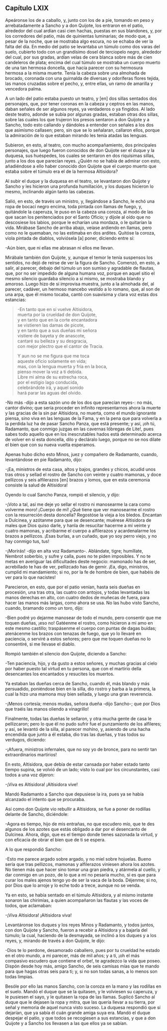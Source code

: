Capítulo LXIX
-------------

Apeáronse los de a caballo, y, junto con los de a pie, tomando en peso y arrebatadamente a Sancho y a don Quijote, los entraron en el patio, alrededor del cual ardían casi cien hachas, puestas en sus blandones, y, por los corredores del patio, más de quinientas luminarias; de modo que, a pesar de la noche, que se mostraba algo escura, no se echaba de ver la falta del día. En medio del patio se levantaba un túmulo como dos varas del suelo, cubierto todo con un grandísimo dosel de terciopelo negro, alrededor del cual, por sus gradas, ardían velas de cera blanca sobre más de cien candeleros de plata; encima del cual túmulo se mostraba un cuerpo muerto de una tan hermosa doncella, que hacía parecer con su hermosura hermosa a la misma muerte. Tenía la cabeza sobre una almohada de brocado, coronada con una guirnalda de diversas y odoríferas flores tejida, las manos cruzadas sobre el pecho, y, entre ellas, un ramo de amarilla y vencedora palma.

A un lado del patio estaba puesto un teatro, y [en] dos sillas sentados dos personajes, que, por tener coronas en la cabeza y ceptros en las manos, daban señales de ser algunos reyes, ya verdaderos o ya fingidos. Al lado deste teatro, adonde se subía por algunas gradas, estaban otras dos sillas, sobre las cuales los que trujeron los presos sentaron a don Quijote y a Sancho, todo esto callando y dándoles a entender con señales a los dos que asimismo callasen; pero, sin que se lo señalaran, callaron ellos, porque la admiración de lo que estaban mirando les tenía atadas las lenguas.

Subieron, en esto, al teatro, con mucho acompañamiento, dos principales personajes, que luego fueron conocidos de don Quijote ser el duque y la duquesa, sus huéspedes, los cuales se sentaron en dos riquísimas sillas, junto a los dos que parecían reyes. ¿Quién no se había de admirar con esto, añadiéndose a ello haber conocido don Quijote que el cuerpo muerto que estaba sobre el túmulo era el de la hermosa Altisidora?

Al subir el duque y la duquesa en el teatro, se levantaron don Quijote y Sancho y les hicieron una profunda humillación, y los duques hicieron lo mesmo, inclinando algún tanto las cabezas.

Salió, en esto, de través un ministro, y, llegándose a Sancho, le echó una ropa de bocací negro encima, toda pintada con llamas de fuego, y, quitándole la caperuza, le puso en la cabeza una coroza, al modo de las que sacan los penitenciados por el Santo Oficio; y díjole al oído que no descosiese los labios, porque le echarían una mordaza, o le quitarían la vida. Mirábase Sancho de arriba abajo, veíase ardiendo en llamas, pero como no le quemaban, no las estimaba en dos ardites. Quitóse la coroza, viola pintada de diablos, volviósela [a] poner, diciendo entre sí:

-Aún bien, que ni ellas me abrasan ni ellos me llevan.

Mirábale también don Quijote, y, aunque el temor le tenía suspensos los sentidos, no dejó de reírse de ver la figura de Sancho. Comenzó, en esto, a salir, al parecer, debajo del túmulo un son sumiso y agradable de flautas, que, por no ser impedido de alguna humana voz, porque en aquel sitio el mesmo silencio guardaba silencio a sí mismo, se mostraba blando y amoroso. Luego hizo de sí improvisa muestra, junto a la almohada del, al parecer, cadáver, un hermoso mancebo vestido a lo romano, que, al son de una arpa, que él mismo tocaba, cantó con suavísima y clara voz estas dos estancias:

> -En tanto que en sí vuelve Altisidora,   
> muerta por la crueldad de don Quijote,   
> y en tanto que en la corte encantadora   
> se vistieren las damas de picote,   
> y en tanto que a sus dueñas mi señora    
> vistiere de bayeta y de anascote,   
> cantaré su belleza y su desgracia,   
> con mejor plectro que el cantor de Tracia.   
> 
> Y aun no se me figura que me toca   
> aqueste oficio solamente en vida;  
> mas, con la lengua muerta y fría en la boca,   
> pienso mover la voz a ti debida.   
> Libre mi alma de su estrecha roca,   
> por el estigio lago conducida,   
> celebrándote irá, y aquel sonido    
> hará parar las aguas del olvido.   

-No más -dijo a esta sazón uno de los dos que parecían reyes-: no más, cantor divino; que sería proceder en infinito representarnos ahora la muerte y las gracias de la sin par Altisidora, no muerta, como el mundo ignorante piensa, sino viva en las lenguas de la Fama, y en la pena que para volverla a la perdida luz ha de pasar Sancho Panza, que está presente; y así, ¡oh tú, Radamanto, que conmigo juzgas en las cavernas lóbregas de Lite!, pues sabes todo aquello que en los inescrutables hados está determinado acerca de volver en sí esta doncella, dilo y decláralo luego, porque no se nos dilate el bien que con su nueva vuelta esperamos.

Apenas hubo dicho esto Minos, juez y compañero de Radamanto, cuando, levantándose en pie Radamanto, dijo:

-¡Ea, ministros de esta casa, altos y bajos, grandes y chicos, acudid unos tras otros y sellad el rostro de Sancho con veinte y cuatro mamonas, y doce pellizcos y seis alfilerazos [en] brazos y lomos, que en esta ceremonia consiste la salud de Altisidora!

Oyendo lo cual Sancho Panza, rompió el silencio, y dijo:

-¡Voto a tal, así me deje yo sellar el rostro ni manosearme la cara como volverme moro! ¡Cuerpo de mí! ¿Qué tiene que ver manosearme el rostro con la resurreción desta doncella? Regostóse la vieja a los bledos. Encantan a Dulcinea, y azótanme para que se desencante; muérese Altisidora de males que Dios quiso darle, y hanla de resucitar hacerme a mí veinte y cuatro mamonas, y acribarme el cuerpo a alfilerazos y acardenalarme los brazos a pellizcos. ¡Esas burlas, a un cuñado, que yo soy perro viejo, y no hay conmigo tus, tus!

-¡Morirás! -dijo en alta voz Radamanto-. Ablándate, tigre; humíllate, Nembrot soberbio, y sufre y calla, pues no te piden imposibles. Y no te metas en averiguar las dificultades deste negocio: mamonado has de ser, acrebillado te has de ver, pellizcado has de gemir. ¡Ea, digo, ministros, cumplid mi mandamiento; si no, por la fe de hombre de bien, que habéis de ver para lo que nacistes!

Parecieron, en esto, que por el patio venían, hasta seis dueñas en procesión, una tras otra, las cuatro con antojos, y todas levantadas las manos derechas en alto, con cuatro dedos de muñecas de fuera, para hacer las manos más largas, como ahora se usa. No las hubo visto Sancho, cuando, bramando como un toro, dijo:

-Bien podré yo dejarme manosear de todo el mundo, pero consentir que me toquen dueñas, ¡eso no! Gatéenme el rostro, como hicieron a mi amo en este mesmo castillo; traspásenme el cuerpo con puntas de dagas buidas; atenácenme los brazos con tenazas de fuego, que yo lo llevaré en paciencia, o serviré a estos señores; pero que me toquen dueñas no lo consentiré, si me llevase el diablo.

Rompió también el silencio don Quijote, diciendo a Sancho:

-Ten paciencia, hijo, y da gusto a estos señores, y muchas gracias al cielo por haber puesto tal virtud en tu persona, que con el martirio della desencantes los encantados y resucites los muertos.

Ya estaban las dueñas cerca de Sancho, cuando él, más blando y más persuadido, poniéndose bien en la silla, dio rostro y barba a la primera, la cual la hizo una mamona muy bien sellada, y luego una gran reverencia.

-¡Menos cortesía; menos mudas, señora dueña -dijo Sancho-; que por Dios que traéis las manos oliendo a vinagrillo!

Finalmente, todas las dueñas le sellaron, y otra mucha gente de casa le pellizcaron; pero lo que él no pudo sufrir fue el punzamiento de los alfileres; y así, se levantó de la silla, al parecer mohíno, y, asiendo de una hacha encendida que junto a él estaba, dio tras las dueñas, y tras todos su verdugos, diciendo:

-¡Afuera, ministros infernales, que no soy yo de bronce, para no sentir tan extraordinarios martirios!

En esto, Altisidora, que debía de estar cansada por haber estado tanto tiempo supina, se volvió de un lado; visto lo cual por los circunstantes, casi todos a una voz dijeron:

-¡Viva es Altisidora! ¡Altisidora vive!

Mandó Radamanto a Sancho que depusiese la ira, pues ya se había alcanzado el intento que se procuraba.

Así como don Quijote vio rebullir a Altisidora, se fue a poner de rodillas delante de Sancho, diciéndole:

-Agora es tiempo, hijo de mis entrañas, no que escudero mío, que te des algunos de los azotes que estás obligado a dar por el desencanto de Dulcinea. Ahora, digo, que es el tiempo donde tienes sazonada la virtud, y con eficacia de obrar el bien que de ti se espera.

A lo que respondió Sancho:

-Esto me parece argado sobre argado, y no miel sobre hojuelas. Bueno sería que tras pellizcos, mamonas y alfilerazos viniesen ahora los azotes. No tienen más que hacer sino tomar una gran piedra, y atármela al cuello, y dar conmigo en un pozo, de lo que a mí no pesaría mucho, si es que para curar los males ajenos tengo yo de ser la vaca de la boda. Déjenme; si no, por Dios que lo arroje y lo eche todo a trece, aunque no se venda.

Ya en esto, se había sentado en el túmulo Altisidora, y al mismo instante sonaron las chirimías, a quien acompañaron las flautas y las voces de todos, que aclamaban:

-¡Viva Altisidora! ¡Altisidora viva!

Levantáronse los duques y los reyes Minos y Radamanto, y todos juntos, con don Quijote y Sancho, fueron a recebir a Altisidora y a bajarla del túmulo; la cual, haciendo de la desmayada, se inclinó a los duques y a los reyes, y, mirando de través a don Quijote, le dijo:

-Dios te lo perdone, desamorado caballero, pues por tu crueldad he estado en el otro mundo, a mi parecer, más de mil años; y a ti, ¡oh el más compasivo escudero que contiene el orbe!, te agradezco la vida que poseo. Dispón desde hoy más, amigo Sancho, de seis camisas mías que te mando para que hagas otras seis para ti; y, si no son todas sanas, a lo menos son todas limpias.

Besóle por ello las manos Sancho, con la coroza en la mano y las rodillas en el suelo. Mandó el duque que se la quitasen, y le volviesen su caperuza, y le pusiesen el sayo, y le quitasen la ropa de las llamas. Suplicó Sancho al duque que le dejasen la ropa y mitra, que las quería llevar a su tierra, por señal y memoria de aquel nunca visto suceso. La duquesa respondió que sí dejarían, que ya sabía él cuán grande amiga suya era. Mandó el duque despejar el patio, y que todos se recogiesen a sus estancias, y que a don Quijote y a Sancho los llevasen a las que ellos ya se sabían.
